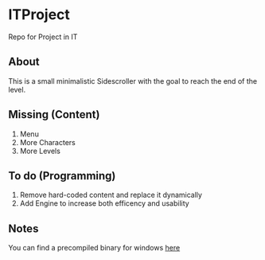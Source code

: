 # ITProject
Repo for Project in IT

## About
This is a small minimalistic Sidescroller with the goal to reach the end of the level.

## Missing (Content)
1. Menu
2. More Characters
3. More Levels

## To do (Programming)
1. Remove hard-coded content and replace it dynamically
2. Add Engine to increase both efficency and usability

## Notes
You can find a precompiled binary for windows [here](https://www.dropbox.com/sh/36am8rcwo7h6otn/AAC1wt_5_unulk7ltwEZP9IQa?dl=0)
